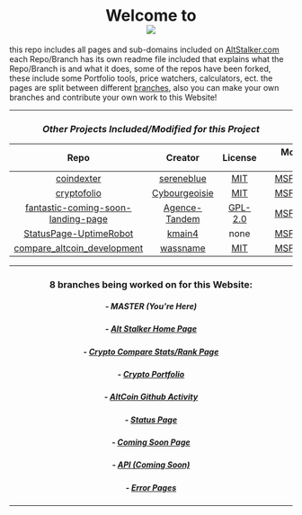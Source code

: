 <h1 align="center"> Welcome to<br/><a href="http://altstalker.com"><img src="https://i.imgur.com/aZ1WHCy.png?1" /></a></h1>

<p>this repo includes all pages and sub-domains included on <a href="http://altstalker.com">AltStalker.com</a> each Repo/Branch has its own readme file included that explains what the Repo/Branch is and what it does, some of the repos have been forked, these include some Portfolio tools, price watchers, calculators, ect. the pages are split between different <a href="https://github.com/MSFTserver/AltStalker/#7-branches-being-worked-on-for-this-website">branches</a>, also you can make your own branches and contribute your own work to this Website!</p>
<hr/>
<div align="center">

### _Other Projects Included/Modified for this Project_

| Repo          | Creator       | License       |     | Modified By   |
|:-------------:|:-------------:|:-------------:|:---:|:-------------:|
|[coindexter](https://github.com/sereneblue/coindexter)|[sereneblue](https://github.com/sereneblue)|[MIT](https://github.com/sereneblue/coindexter/blob/master/LICENSE.md)|     |[MSFTserver](https://github.com/MSFTserver)|
|[cryptofolio](https://github.com/Cybourgeoisie/cryptofolio)|[Cybourgeoisie](https://github.com/Cybourgeoisie)|[MIT](https://github.com/Cybourgeoisie/cryptofolio/blob/master/LICENSE)|     |[MSFTserver](https://github.com/MSFTserver)|
|[fantastic-coming-soon-landing-page](https://github.com/Agence-Tandem/fantastic-coming-soon-landing-page)|[Agence-Tandem](https://github.com/Agence-Tandem)|[GPL-2.0](https://github.com/Agence-Tandem/fantastic-coming-soon-landing-page/blob/master/LICENSE)|     |[MSFTserver](https://github.com/MSFTserver)|
|[StatusPage-UptimeRobot](https://github.com/kmain4/StatusPage-UptimeRobot)|[kmain4](https://github.com/kmain4)|none|     |[MSFTserver](https://github.com/MSFTserver)|
|[compare_altcoin_development](https://github.com/wassname/compare_altcoin_development)|[wassname](https://github.com/wassname)|[MIT](https://github.com/wassname/compare_altcoin_development/blob/master/LICENSE)|     |[MSFTserver](https://github.com/MSFTserver)|

</div>
<hr/>
<div align="center">

### 8 branches being worked on for this Website:

##### - **MASTER *(You're Here)***

##### - [Alt Stalker Home Page](https://github.com/MSFTserver/AltStalker/tree/AltStalker-Home)

##### - [Crypto Compare Stats/Rank Page](https://github.com/MSFTserver/AltStalker/tree/CryptoCompareStats)

##### - [Crypto Portfolio](https://github.com/MSFTserver/AltStalker/tree/Portfolio)

##### - [AltCoin Github Activity](https://github.com/MSFTserver/AltStalker/tree/altcoin-github-activity)

##### - [Status Page](https://github.com/MSFTserver/AltStalker/tree/status)

##### - [Coming Soon Page](https://github.com/MSFTserver/AltStalker/tree/coming-soon)

##### - [API *(Coming Soon)*](https://github.com/MSFTserver/AltStalker/tree/API)

##### - [Error Pages](https://github.com/MSFTserver/AltStalker/tree/error-pages)

</div>
<hr/>
